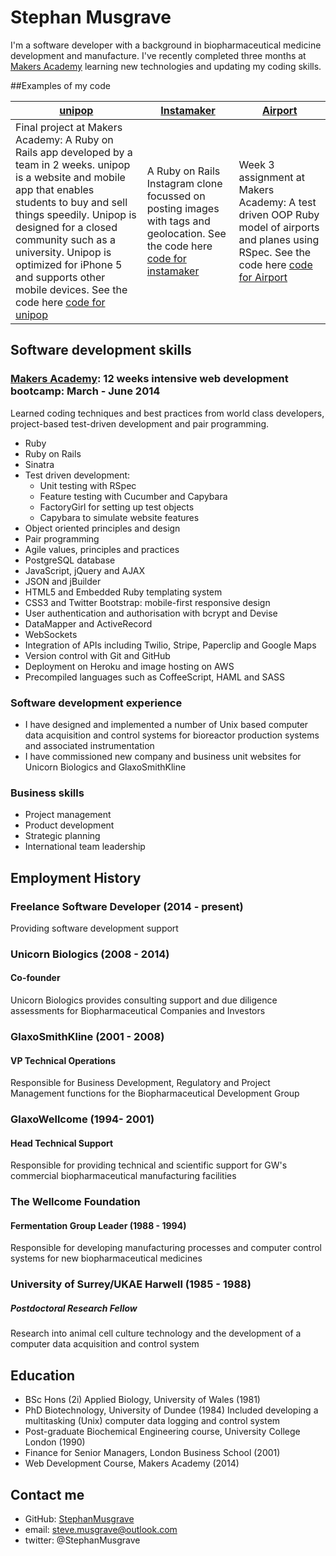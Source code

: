 # Stephan Musgrave
I'm a software developer with a background in biopharmaceutical medicine development and manufacture.  I've recently completed three months at [Makers Academy] learning new technologies and updating my coding skills.

##Examples of my code

[unipop]        |[Instamaker]       |[Airport]               
----------------|-------------------|---------------------------
Final project at Makers Academy:  A Ruby on Rails app developed by a team in 2 weeks.  unipop is a website and mobile app that enables students to buy and sell things speedily. Unipop  is designed for a closed community such as a  university.  Unipop is optimized for iPhone 5 and supports other mobile devices.  See the code here [code for unipop]| A Ruby on Rails Instagram clone focussed on posting images with tags and geolocation.  See the code here [code for instamaker] | Week 3 assignment at Makers Academy: A test driven OOP Ruby model of airports and planes using RSpec. See the code here [code for Airport]

## Software development skills
### [Makers Academy]: 12 weeks intensive web development bootcamp: March - June 2014
Learned coding techniques and best practices from world class developers, project-based test-driven development and pair programming.
- Ruby
- Ruby on Rails
- Sinatra
- Test driven development:
    - Unit testing with RSpec
    - Feature testing with Cucumber and Capybara
    - FactoryGirl for setting up test objects
    - Capybara to simulate website features
- Object­ oriented principles and design
- Pair programming
- Agile values, principles and practices
- PostgreSQL database
- JavaScript, jQuery and AJAX
- JSON and jBuilder
- HTML5 and Embedded Ruby templating system
- CSS3 and Twitter Bootstrap: mobile-first responsive design
- User authentication and authorisation with bcrypt and Devise
- DataMapper and ActiveRecord
- WebSockets
- Integration of APIs including Twilio, Stripe, Paperclip and Google Maps
- Version control with Git and GitHub
- Deployment on Heroku and image hosting on AWS
- Precompiled languages such as CoffeeScript, HAML and SASS

### Software development experience
- I have designed and implemented a number of Unix based computer data acquisition and control systems for bioreactor production systems and associated instrumentation
- I have commissioned new company and business unit websites for Unicorn Biologics and GlaxoSmithKline

### Business skills
- Project management
- Product development
- Strategic planning
- International team leadership

## Employment History
### Freelance Software Developer (2014 - present)
Providing software development support

### Unicorn Biologics (2008 - 2014)
#### Co-founder
Unicorn Biologics provides consulting support and due diligence assessments for Biopharmaceutical Companies and Investors

### GlaxoSmithKline (2001 - 2008)
#### VP Technical Operations
Responsible for Business Development, Regulatory and Project Management functions for the Biopharmaceutical Development Group 

### GlaxoWellcome (1994- 2001)
#### Head Technical Support
Responsible for providing technical and scientific support for GW's commercial biopharmaceutical manufacturing facilities

### The Wellcome Foundation 
#### Fermentation Group Leader (1988 - 1994)
Responsible for developing manufacturing processes and computer control systems for new biopharmaceutical medicines

### University of Surrey/UKAE Harwell (1985 - 1988)
##### Postdoctoral Research Fellow
Research into animal cell culture technology and the development of a computer data acquisition and control system

## Education
- BSc Hons (2i) Applied Biology, University of Wales (1981)
- PhD Biotechnology, University of Dundee (1984)  Included developing a multitasking (Unix) computer data logging and control system 
- Post-graduate Biochemical Engineering course, University College London (1990) 
- Finance for Senior Managers, London Business School (2001)
- Web Development Course, Makers Academy (2014)

## Contact me
- GitHub:  [StephanMusgrave]
- email:  steve.musgrave@outlook.com
- twitter:  @StephanMusgrave

[StephanMusgrave]:https://github.com/StephanMusgrave

[unipop]:http://unipop.herokuapp.com
[code for unipop]:https://github.com/StephanMusgrave/unipop

[Instamaker]:http://instamakermusgrave.herokuapp.com
[code for instamaker]:https://github.com/StephanMusgrave/instamaker

[Airport]:https://github.com/StephanMusgrave/Airport
[code for airport]:https://github.com/StephanMusgrave/Airport

[RockPaperScissors]:http://rockpaperscissorsslizardspock.herokuapp.com
[Makers Academy]:http://www.makersacademy.com
